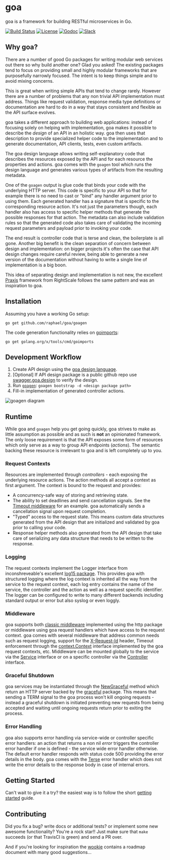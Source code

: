 # goa

goa is a framework for building RESTful microservices in Go.

[![Build Status](https://travis-ci.org/raphael/goa.svg?branch=master)](https://travis-ci.org/raphael/goa)
[![License](https://img.shields.io/badge/license-MIT-blue.svg)](https://github.com/raphael/goa/blob/master/LICENSE)
[![Godoc](https://godoc.org/github.com/raphael/goa?status.svg)](http://godoc.org/github.com/raphael/goa)
[![Slack](https://img.shields.io/badge/slack-goa-ff69b4.svg?style=flat)](https://gophers.slack.com/messages/goa/)

## Why goa?

There are a number of good Go packages for writing modular web services out there so why build
another one? Glad you asked! The existing packages tend to focus on providing small and highly
modular frameworks that are purposefully narrowly focused. The intent is to keep things simple and
to avoid mixing concerns.

This is great when writing simple APIs that tend to change rarely. However there are a number of
problems that any non trivial API implementation must address. Things like request validation,
response media type definitions or documentation are hard to do in a way that stays consistent and
flexible as the API surface evolves.

goa takes a different approach to building web applications: instead of focusing solely on helping
with implementation, goa makes it possible to describe the *design* of an API in an holistic way.
goa then uses that description to provide specialized helper code to the implementation and to
generate documentation, API clients, tests, even custom artifacts.

The goa design language allows writing self-explanatory code that describes the resources exposed
by the API and for each resource the properties and actions. goa comes with the `goagen` tool which
runs the design language and generates various types of artifacts from the resulting metadata.

One of the `goagen` output is glue code that binds your code with the underlying HTTP server. This
code is specific to your API so that for example there is no need to cast or "bind" any handler
argument prior to using them. Each generated handler has a signature that is specific to the
corresponding resource action. It's not just the parameters though, each handler also has access to
specific helper methods that generate the possible responses for that action. The metadata can also
include validation rules so that the generated code also takes care of validating the incoming
request parameters and payload prior to invoking your code.

The end result is controller code that is terse and clean, the boilerplate is all gone. Another big
benefit is the clean separation of concern between design and implementation: on bigger projects
it's often the case that API design changes require careful review, being able to generate a new
version of the documentation without having to write a single line of implementation is a big boon.

This idea of separating design and implementation is not new, the excellent [Praxis](http://praxis-framework.io)
framework from RightScale follows the same pattern and was an inspiration to goa.

## Installation

Assuming you have a working Go setup:
```
go get github.com/raphael/goa/goagen
```
The code generation functionality relies on [goimports](https://godoc.org/golang.org/x/tools/cmd/goimports):
```
go get golang.org/x/tools/cmd/goimports
```

## Development Workflow

1. Create API design using the [goa design language](https://godoc.org/github.com/raphael/goa/design/dsl).
2. [Optional] If API design package is a public github repo use [swagger.goa.design](http://swagger.goa.design) to verify the design.
3. Run [`goagen`](http://www.goa.design/goagen.html): `goagen bootstrap -d <design package path>`
4. Fill-in implementation of generated controller actions.

![goagen diagram](https://cdn.rawgit.com/raphael/goa/gh-pages/images/goagen.svg "goagen")
## Runtime

While goa and `goagen` help you get going quickly, goa strives to make as little assumption as
possible and as such is **not** an opinionated framework. The only loose requirement is that the
API exposes some form of resources which only serve as a way to group API endpoints (*actions*).
The semantic backing these resource is irrelevant to goa and is left completely up to you.

### Request Contexts

Resources are implemented through *controllers* - each exposing the underlying resource actions.
The action methods all accept a context as first argument. The context is bound to the request
and provides:
* A concurrency-safe way of storing and retrieving state.
* The ability to set deadlines and send cancellation signals. See the [Timeout middleware](https://godoc.org/github.com/raphael/goa#Timeout)
  for an example. goa automatically sends a cancellation signal upon request completion.
* "Typed" access to the request state. This means custom data structures generated from the API
  design that are initialized and validated by goa prior to calling your code.
* Response helper methods also generated from the API design that take care of serializing any
  data structure that needs to be written to the response.

### Logging

The request contexts implement the Logger interface from inconshreveable's excellent [log15 package](https://godoc.org/gopkg.in/inconshreveable/log15.v2). This provides goa with structured
logging where the log context is inherited all the way from the service to the request context,
each log entry contains the name of the service, the controller and the action as well as a request
specific identifier. The logger can be configured to write to many different backends including
standard output or error but also syslog or even loggly.

### Middleware

goa supports both [classic middleware](http://www.alexedwards.net/blog/making-and-using-middleware) implemented
using the http package or middleware using goa request handlers which have access to the request context.
goa comes with several middleware that address common needs such as request logging, support for the
[X-Request-Id](https://devcenter.heroku.com/articles/http-request-id) header, Timeout enforcement
through the [context.Context](https://godoc.org/golang.org/x/net/context#Context) interface implemented
by the goa request contexts, etc.
Middleware can be mounted globally to the service via the [Service](https://godoc.org/github.com/raphael/goa#Service)
interface or on a specific controller via the [Controller](https://godoc.org/github.com/raphael/goa#Controller) interface.

### Graceful Shutdown

goa services may be instantiated through the [NewGraceful](https://godoc.org/github.com/raphael/goa#NewGraceful) method
which return an HTTP server backed by the [graceful](https://godoc.org/gopkg.in/tylerb/graceful.v1) package.
This means that sending a TERM signal to the goa process won't kill ongoing requests - instead a
graceful shutdown is initiated preventing new requests from being accepted and waiting until ongoing
requests return prior to exiting the process.

### Error Handling

goa also supports error handling via service-wide or controller specific error handlers: an action
that returns a non nil *error* triggers the controller error handler if one is defined - the service
wide error handler otherwise. The default error handler responds with status code 500 providing the
error details in the body. goa comes with the [Terse](https://godoc.org/github.com/raphael/goa#TerseErrorHandler)
error handler which does not write the error details to the response body in case of internal errors.

## Getting Started

Can't wait to give it a try? the easiest way is to follow the short [getting started](http://www.goa.design/getting-started.html) guide.

## Contributing

Did you fix a bug? write docs or additional tests? or implement some new awesome functionality?
You're a rock star!! Just make sure that `make` succeeds (or that TravisCI is green) and send a PR
over.

And if you're looking for inspiration the [wookie](https://github.com/raphael/goa/wiki) contains a
roadmap document with many good suggestions...
